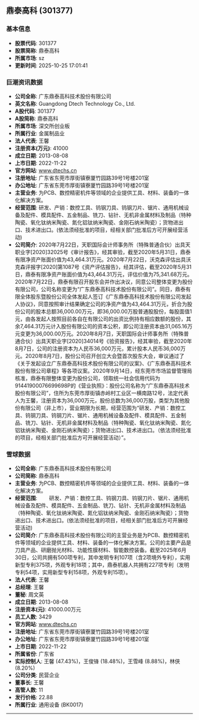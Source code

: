 ## 鼎泰高科 (301377)

### 基本信息

- **股票代码**: 301377
- **股票简称**: 鼎泰高科
- **所属市场**: sz
- **更新时间**: 2025-10-25 17:01:41

### 巨潮资讯数据

- **公司全称**: 广东鼎泰高科技术股份有限公司
- **英文名称**: Guangdong Dtech Technology Co., Ltd.
- **A股代码**: 301377
- **A股简称**: 鼎泰高科
- **所属市场**: 深交所创业板
- **所属行业**: 金属制品业
- **法人代表**: 王馨
- **注册资本(万元)**: 41000
- **成立日期**: 2013-08-08
- **上市日期**: 2022-11-22
- **官方网站**: www.dtechs.cn
- **注册地址**: 广东省东莞市厚街镇寮厦竹园路39号1号楼201室
- **办公地址**: 广东省东莞市厚街镇寮厦竹园路39号1号楼201室
- **主营业务**: 为PCB、数控精密机件等领域的企业提供工具、材料、装备的一体化解决方案。
- **经营范围**: 研发、产销：数控工具、钨钢刀具、钨钢刀片、锯片、通用机械设备及配件、模具配件、五金制品、铣刀、钻针、无机非金属材料及制品（特种陶瓷、氧化钛纳米陶瓷、氮化铝钛纳米陶瓷、金刚石纳米陶瓷）；货物进出口、技术进出口。(依法须经批准的项目，经相关部门批准后方可开展经营活动)
- **公司简介**: 2020年7月22日，天职国际会计师事务所（特殊普通合伙）出具天职业字[2020]32025号《审计报告》，经其审验，截至2020年5月31日，鼎泰有限净资产账面价值为43,464.31万元。2020年7月22日，沃克森评估出具沃克森评报字[2020]第1087号《资产评估报告》，经其评估，截至2020年5月31日，鼎泰有限净资产账面价值为43,464.31万元，评估价值为75,341.68万元。2020年7月22日，鼎泰有限召开股东会并作出决议，同意公司整体变更为股份有限公司，公司名称变更为“广东鼎泰高科技术股份有限公司”。同日，鼎泰有限全体股东暨股份公司全体发起人签订《广东鼎泰高科技术股份有限公司发起人协议》，同意按照审计结果确定公司的净资产值为43,464.31万元，折合为股份公司的股本总额36,000.00万元，即36,000.00万股普通股股份，每股面值1元，由各发起人按照目前各自在有限公司的出资比例持有相应数额的股份，其余7,464.31万元计入股份有限公司的资本公积，即公司注册资本由31,065.16万元变更为36,000.00万元。2020年8月7日，天职国际会计师事务所（特殊普通合伙）出具天职业字[2020]34014号《验资报告》，经其审验，截至2020年8月7日，公司的注册资本为人民币36,000万元，累计股本人民币36,000万元。2020年8月7日，股份公司召开创立大会暨首次股东大会，审议通过了《关于发起设立广东鼎泰高科技术股份有限公司的议案》、《广东鼎泰高科技术股份有限公司章程》等各项议案。2020年9月14日，经东莞市市场监督管理局核准，鼎泰有限整体变更为股份公司，领取统一社会信用代码为91441900076699698P的《营业执照》：股份公司名称为“广东鼎泰高科技术股份有限公司”，住所为东莞市厚街镇赤岭村工业区一横南路12号，法定代表人为王馨，注册资本为36,000万元，股份总数为36,000万股，类型为其他股份有限公司（非上市），营业期限为长期，经营范围为“研发、产销：数控工具、钨钢刀具、钨钢刀片、锯片、通用机械设备及配件、模具配件、五金制品、铣刀、钻针、无机非金属材料及制品（特种陶瓷、氧化钛纳米陶瓷、氮化铝钛纳米陶瓷、金刚石纳米陶瓷）；货物进出口、技术进出口。（依法须经批准的项目，经相关部门批准后方可开展经营活动）”。

### 雪球数据

- **公司全称**: 广东鼎泰高科技术股份有限公司
- **公司简称**: 鼎泰高科
- **主营业务**: 为PCB、数控精密机件等领域的企业提供工具、材料、装备的一体化解决方案。
- **经营范围**: 　　研发、产销：数控工具、钨钢刀具、钨钢刀片、锯片、通用机械设备及配件、模具配件、五金制品、铣刀、钻针、无机非金属材料及制品（特种陶瓷、氧化钛纳米陶瓷、氮化铝钛纳米陶瓷、金刚石纳米陶瓷）；货物进出口、技术进出口。(依法须经批准的项目，经相关部门批准后方可开展经营活动)
- **公司简介**: 广东鼎泰高科技术股份有限公司的主营业务是为PCB、数控精密机件等领域的企业提供工具、材料、装备的一体化解决方案。公司的主要产品是刀具产品、研磨抛光材料、功能性膜材料、智能数控装备。截至2025年6月30日，公司共拥有500项专利，其中发明专利107项（含2项境外专利），实用新型专利375项，外观专利18项；其中，鼎泰机器人共拥有227项专利（发明专利54项，实用新型专利158项，外观专利15项）。
- **法人代表**: 王馨
- **总经理**: 王馨
- **董秘**: 周文英
- **成立日期**: 2013-08-08
- **注册资本(元)**: 41000.00万元
- **员工人数**: 3429
- **官方网站**: www.dtechs.cn
- **注册地址**: 广东省东莞市厚街镇寮厦竹园路39号1号楼201室
- **办公地址**: 广东省东莞市厚街镇寮厦竹园路39号1号楼201室
- **上市日期**: 2022-11-22
- **所属省份**: 广东省
- **实际控制人**: 王馨 (47.43%)，王俊锋 (18.48%)，王雪峰 (8.88%)，林侠 (8.20%)
- **公司分类**: 民营企业
- **董事长**: 王馨
- **高管人数**: 11
- **发行价格**: 22.88
- **所属行业**: 通用设备 (BK0017)

---